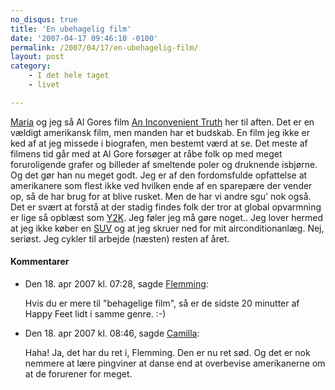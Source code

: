 ```yaml
---
no_disqus: true
title: 'En ubehagelig film'
date: '2007-04-17 09:46:10 -0100'
permalink: /2007/04/17/en-ubehagelig-film/
layout: post
category:
    - I det hele taget
    - livet

---
```

[Maria](http://ma.ria.dk/) og jeg så Al Gores film [An Inconvenient Truth](http://www.climatecrisis.net/) her til aften. Det er en vældigt amerikansk film, men manden har et budskab. En film jeg ikke er ked af at jeg missede i biografen, men bestemt værd at se. Det meste af filmens tid går med at Al Gore forsøger at råbe folk op med meget foruroligende grafer og billeder af smeltende poler og druknende isbjørne. Og det gør han nu meget godt. Jeg er af den fordomsfulde opfattelse at amerikanere som flest ikke ved hvilken ende af en sparepære der vender op, så de har brug for at blive rusket. Men de har vi andre sgu' nok også. Det er svært at forstå at der stadig findes folk der tror at global opvarmning er lige så opblæst som [Y2K](http://da.wikipedia.org/wiki/Y2K). Jeg føler jeg må gøre noget.. Jeg lover hermed at jeg ikke køber en [SUV](http://en.wikipedia.org/wiki/SUV) og at jeg skruer ned for mit airconditionanlæg. Nej, seriøst. Jeg cykler til arbejde (næsten) resten af året.
<div class="vintage-comments">
<h4>Kommentarer </h4>
<ul class="vintage-comments-list"><li>
<p class="comment-meta">Den <time datetime="2007-04-18T07:28:39+02:00">18. apr 2007 kl.  07:28</time>, sagde <a href="http://netfactory.dk/">Flemming</a>:</p>
<p>Hvis du er mere til "behagelige film", så er de sidste 20 minutter af Happy Feet lidt i samme genre. :-)</p>
</li>
<li>
<p class="comment-meta">Den <time datetime="2007-04-18T08:46:09+02:00">18. apr 2007 kl.  08:46</time>, sagde <a href="https://xoc.dk">Camilla</a>:</p>
<p>Haha! Ja, det har du ret i, Flemming. Den er nu ret sød. Og det er nok nemmere at lære pingviner at danse end at overbevise amerikanerne om at de forurener for meget.</p>
</li>
</ul>
</div>
